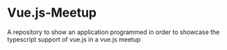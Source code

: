 # Vue.js-Meetup
A repository to show an application programmed in order to showcase the typescript support of vue.js in a vue.js meetup
